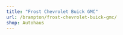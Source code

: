 ```yaml
---
title: "Frost Chevrolet Buick GMC"
url: /brampton/frost-chevrolet-buick-gmc/
shop: Autohaus
---
```

